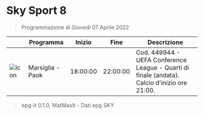 # Sky Sport 8
> Programmazione di Giovedì 07 Aprile 2022

||Programma|Inizio|Fine|Descrizione|
|---|---|---|---|---|
|![Icon](https://guidatv.sky.it/uuid/4140ce28-82fc-42db-8bcf-3435b4082f98/cover?md5ChecksumParam=b68d35b4ab322f29ad8523ef71222d10)|Marsiglia - Paok|18:00:00|22:00:00|Cod. 449944 - UEFA Conference League - Quarti di finale (andata). Calcio d&#039;inizio ore 21:00.



 > epg-it 0.1.0, MatMasIt - Dati epg SKY